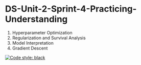 # DS-Unit-2-Sprint-4-Practicing-Understanding

1. Hyperparameter Optimization
2. Regularization and Survival Analysis
3. Model Interpretation
4. Gradient Descent

[![Code style: black](https://img.shields.io/badge/code%20style-black-000000.svg)](https://github.com/python/black)